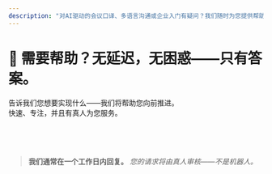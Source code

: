 ```yaml
---
description: "对AI驱动的会议口译、多语言沟通或企业入门有疑问？我们随时为您提供帮助——快速、人性化，绝无困惑。"
---
```


# 💬 需要帮助？无延迟，无困惑——只有答案。

告诉我们您想要实现什么——我们将帮助您向前推进。  
快速、专注，并且有真人为您服务。

<!-- <br>

<ContactForm
  formStyle="margin: 1rem auto;"
  categoryLabel="今天是什么让您来到InterMind？*"
  categoryPlaceholderText="选择您的主要原因…"
  messageLabel="告诉我们更多 *"
  messagePlaceholderText="您想分享的任何内容——目标、背景或技术细节。"
  buttonText="立即获得专家帮助"
  :services="[
    '我需要入门帮助',
    '我想安排演示',
    '我遇到技术问题或错误',
    '我需要会议集成帮助',
    '我对翻译质量有疑问',
    '我需要团队入门协助',
    '我有账单或订阅问题',
    '我想了解企业功能',
    '我想获得Mind API应用程序ID和令牌，无限制',
    '一般问题或反馈'
  ]" /> -->

<br>

<!-- ## Or use the inline form: -->

<ContactForm 
  :inline="true"
  formStyle="margin: 1rem auto;"  
  categoryLabel="今天是什么让您来到InterMind？*"  
  categoryPlaceholderText="选择您的主要原因…"  
  messageLabel="告诉我们更多 *"  
  messagePlaceholderText="您想分享的任何内容——目标、背景或技术细节。"  
  :services="[
    '我需要入门帮助',
    '我想安排演示',
    '我遇到技术问题或错误',
    '我需要会议集成帮助',
    '我对翻译质量有疑问',
    '我需要团队入门协助',
    '我有账单或订阅问题',
    '我想了解企业功能',
    '我想获得Mind API应用程序ID和令牌，无限制',
    '一般问题或反馈'
  ]" />

<br>

> **我们通常在一个工作日内回复。**
> _您的请求将由真人审核——不是机器人。_